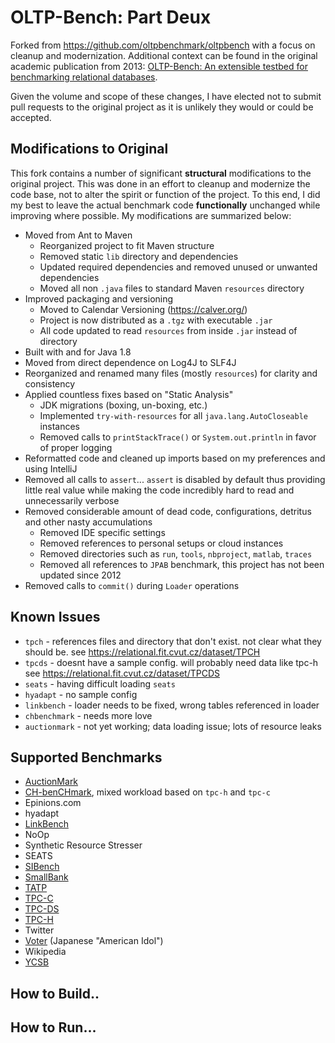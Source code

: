 # OLTP-Bench: Part Deux

Forked from https://github.com/oltpbenchmark/oltpbench with a focus on cleanup and modernization.  Additional context can be found in the original academic publication from 2013: [OLTP-Bench: An extensible testbed for benchmarking relational databases](http://www.cs.cmu.edu/~pavlo/static/papers/oltpbench.pdf).

Given the volume and scope of these changes, I have elected not to submit pull requests to the original project as it is unlikely they would or could be accepted.


## Modifications to Original
This fork contains a number of significant **structural** modifications to the original project.  This was done in an effort to cleanup and modernize the code base, not to alter the spirit or function of the project.  To this end, I did my best to leave the actual benchmark code **functionally** unchanged while improving where possible.  My modifications are summarized below:

* Moved from Ant to Maven
    * Reorganized project to fit Maven structure
    * Removed static `lib` directory and dependencies
    * Updated required dependencies and removed unused or unwanted dependencies
    * Moved all non `.java` files to standard Maven `resources` directory
* Improved packaging and versioning
    * Moved to Calendar Versioning (https://calver.org/)
    * Project is now distributed as a `.tgz` with executable `.jar`
    * All code updated to read `resources` from inside `.jar` instead of directory
* Built with and for Java 1.8
* Moved from direct dependence on Log4J to SLF4J
* Reorganized and renamed many files (mostly `resources`) for clarity and consistency
* Applied countless fixes based on "Static Analysis"
    * JDK migrations (boxing, un-boxing, etc.)
    * Implemented `try-with-resources` for all `java.lang.AutoCloseable` instances
    * Removed calls to `printStackTrace()` or `System.out.println` in favor of proper logging
* Reformatted code and cleaned up imports based on my preferences and using IntelliJ
* Removed all calls to `assert`... `assert` is disabled by default thus providing little real value while making the code incredibly hard to read and unnecessarily verbose
* Removed considerable amount of dead code, configurations, detritus and other nasty accumulations
    * Removed IDE specific settings
    * Removed references to personal setups or cloud instances
    * Removed directories such as `run`, `tools`, `nbproject`, `matlab`, `traces`
    * Removed all references to `JPAB` benchmark, this project has not been updated since 2012
* Removed calls to `commit()` during `Loader` operations


## Known Issues

* `tpch` - references files and directory that don't exist.  not clear what they should be.  see https://relational.fit.cvut.cz/dataset/TPCH
* `tpcds` - doesnt have a sample config.  will probably need data like tpc-h  see https://relational.fit.cvut.cz/dataset/TPCDS
* `seats` - having difficult loading `seats`
* `hyadapt` - no sample config 
* `linkbench` - loader needs to be fixed, wrong tables referenced in loader
* `chbenchmark` - needs more love
* `auctionmark` - not yet working; data loading issue; lots of resource leaks

## Supported Benchmarks

* [AuctionMark](http://hstore.cs.brown.edu/projects/auctionmark/)
* [CH-benCHmark](http://www-db.in.tum.de/research/projects/CHbenCHmark/?lang=en), mixed workload based on `tpc-h` and `tpc-c`
* Epinions.com
* hyadapt
* [LinkBench](http://people.cs.uchicago.edu/~tga/pubs/sigmod-linkbench-2013.pdf)
* NoOp
* Synthetic Resource Stresser 
* SEATS
* [SIBench](http://sydney.edu.au/engineering/it/~fekete/teaching/serializableSI-Fekete.pdf)
* [SmallBank](http://ses.library.usyd.edu.au/bitstream/2123/5353/1/michael-cahill-2009-thesis.pdf)
* [TATP](http://tatpbenchmark.sourceforge.net/)
* [TPC-C](http://www.tpc.org/tpcc/)
* [TPC-DS](http://www.tpc.org/tpcds)
* [TPC-H](http://www.tpc.org/tpch)
* Twitter
* [Voter](https://github.com/VoltDB/voltdb/tree/master/examples/voter) (Japanese "American Idol")
* Wikipedia
* [YCSB](https://github.com/brianfrankcooper/YCSB)

## How to Build..

## How to Run...

